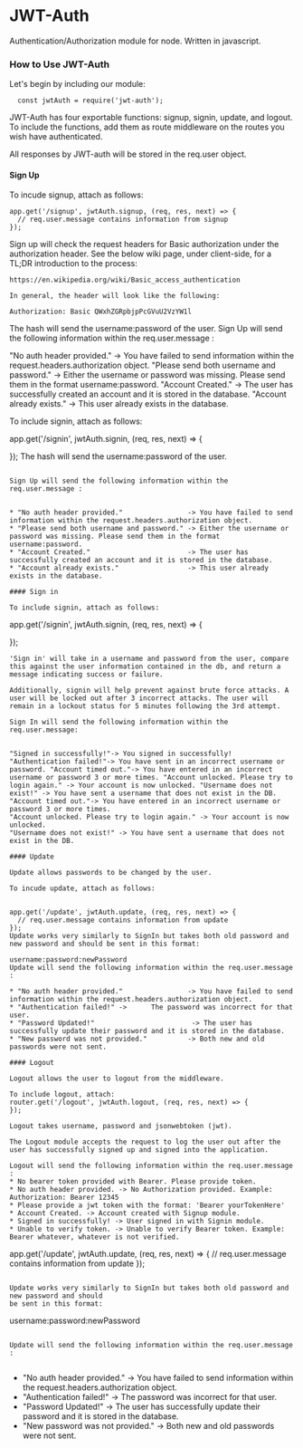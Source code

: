# JWT-Auth
Authentication/Authorization module for node. Written in javascript.

### How to Use JWT-Auth

Let's begin by including our module: 
```
  const jwtAuth = require('jwt-auth');
```

JWT-Auth has four exportable functions: signup, signin, update, and logout. To include the functions, add them as route middleware on the routes you wish have authenticated.

All responses by JWT-auth will be stored in the req.user object. 

#### Sign Up

To incude signup, attach as follows: 

```
app.get('/signup', jwtAuth.signup, (req, res, next) => {
  // req.user.message contains information from signup
});
```

Sign up will check the request headers for Basic authorization under the authorization header. See the below wiki page, under client-side, for a TL;DR introduction to the process:

```
https://en.wikipedia.org/wiki/Basic_access_authentication

In general, the header will look like the following:

Authorization: Basic QWxhZGRpbjpPcGVuU2VzYW1l
```

The hash will send the username:password of the user.
Sign Up will send the following information within the req.user.message :

"No auth header provided." -> You have failed to send information within the request.headers.authorization object.
"Please send both username and password." -> Either the username or password was missing. Please send them in the format username:password.
"Account Created." -> The user has successfully created an account and it is stored in the database.
"Account already exists." -> This user already exists in the database.

To include signin, attach as follows:

app.get('/signin', jwtAuth.signin, (req, res, next) => {

  });
The hash will send the username:password of the user. 
```

Sign Up will send the following information within the req.user.message :


* "No auth header provided."                -> You have failed to send information within the request.headers.authorization object.
* "Please send both username and password." -> Either the username or password was missing. Please send them in the format username:password.
* "Account Created."                        -> The user has successfully created an account and it is stored in the database.
* "Account already exists."                 -> This user already exists in the database. 

#### Sign in

To include signin, attach as follows:

```
app.get('/signin', jwtAuth.signin, (req, res, next) => {

  });
```
'Sign in' will take in a username and password from the user, compare this against the user information contained in the db, and return a message indicating success or failure.

Additionally, signin will help prevent against brute force attacks. A user will be locked out after 3 incorrect attacks. The user will remain in a lockout status for 5 minutes following the 3rd attempt.

Sign In will send the following information within the req.user.message:


"Signed in successfully!"-> You signed in successfully! "Authentication failed!"-> You have sent in an incorrect username or password. "Account timed out."-> You have entered in an incorrect username or password 3 or more times. "Account unlocked. Please try to login again." -> Your account is now unlocked. "Username does not exist!" -> You have sent a username that does not exist in the DB.
"Account timed out."-> You have entered in an incorrect username or password 3 or more times.
"Account unlocked. Please try to login again." -> Your account is now unlocked.
"Username does not exist!" -> You have sent a username that does not exist in the DB.

#### Update

Update allows passwords to be changed by the user.

To incude update, attach as follows:


app.get('/update', jwtAuth.update, (req, res, next) => {
  // req.user.message contains information from update
});
Update works very similarly to SignIn but takes both old password and new password and should be sent in this format:

username:password:newPassword
Update will send the following information within the req.user.message :

* "No auth header provided."                -> You have failed to send information within the request.headers.authorization object.
* "Authentication failed!" ->      The password was incorrect for that user.
* "Password Updated!"                        -> The user has successfully update their password and it is stored in the database.
* "New password was not provided."          -> Both new and old passwords were not sent.

#### Logout

Logout allows the user to logout from the middleware.

To include logout, attach:
router.get('/logout', jwtAuth.logout, (req, res, next) => {
});

Logout takes username, password and jsonwebtoken (jwt).

The Logout module accepts the request to log the user out after the user has successfully signed up and signed into the application.

Logout will send the following information within the req.user.message :
* No bearer token provided with Bearer. Please provide token.
* No auth header provided. -> No Authorization provided. Example: Authorization: Bearer 12345
* Please provide a jwt token with the format: 'Bearer yourTokenHere'
* Account Created. -> Account created with Signup module.
* Signed in successfully! -> User signed in with Signin module.
* Unable to verify token. -> Unable to verify Bearer token. Example: Bearer whatever, whatever is not verified.

```
app.get('/update', jwtAuth.update, (req, res, next) => {
  // req.user.message contains information from update
});
```

Update works very similarly to SignIn but takes both old password and new password and should
be sent in this format:

```
username:password:newPassword
```

Update will send the following information within the req.user.message :


```
* "No auth header provided."                -> You have failed to send information within the request.headers.authorization object.
* "Authentication failed!" ->      The password was incorrect for that user. 
* "Password Updated!"                        -> The user has successfully update their password and it is stored in the database.
* "New password was not provided."          -> Both new and old passwords were not sent.

